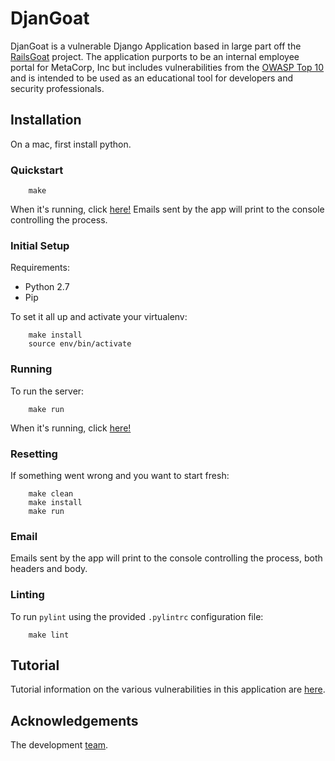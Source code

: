 # DjanGoat

DjanGoat is a vulnerable Django Application based in large part off the [RailsGoat](https://github.com/OWASP/railsgoat) project. The application purports to be an internal employee portal for MetaCorp, Inc but includes vulnerabilities from the [OWASP Top 10](https://www.owasp.org/index.php/Category:OWASP_Top_Ten_Project) and is intended to be used as an educational tool for developers and security professionals.

## Installation

On a mac, first install python.

### Quickstart

```
    make
```
When it's running, click [here!](http://127.0.0.1:8000/) Emails sent by the app will print to the console controlling the process.

### Initial Setup

Requirements:

 - Python 2.7
 - Pip

To set it all up and activate your virtualenv:
```
    make install
    source env/bin/activate
```

### Running

To run the server:
```
    make run
```

When it's running, click [here!](http://127.0.0.1:8000/)

### Resetting

If something went wrong and you want to start fresh:
```
    make clean
    make install
    make run
```

### Email

Emails sent by the app will print to the console controlling the process, both headers and body.

### Linting

To run `pylint` using the provided `.pylintrc` configuration file:
```
    make lint
```

## Tutorial
Tutorial information on the various vulnerabilities in this application are [here](docs/home.md).

## Acknowledgements
The development [team](docs/acknowledgements.md).
